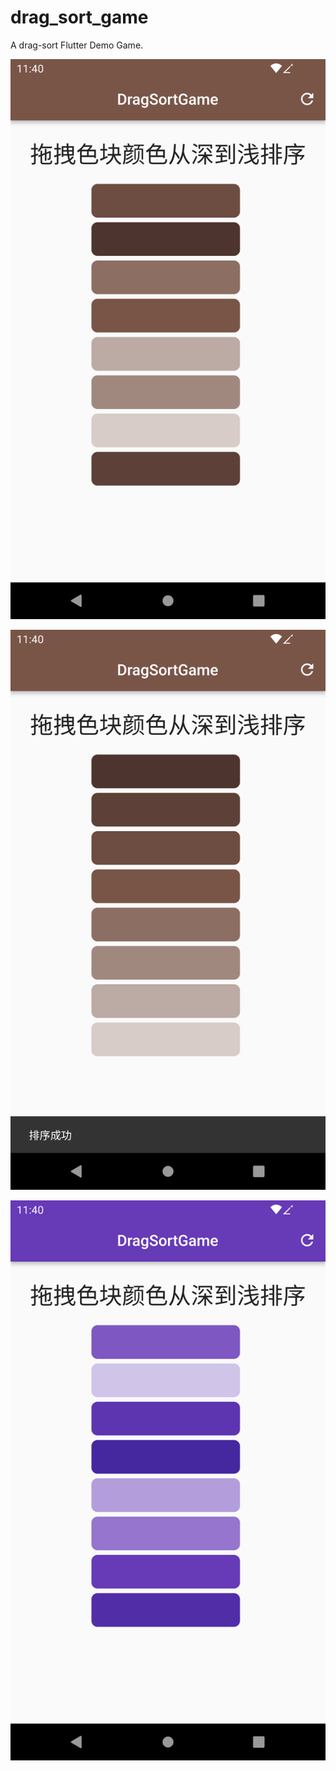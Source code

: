 # drag_sort_game

A drag-sort Flutter Demo Game.

![screenshots/Screenshot_1658144441.png](screenshots/Screenshot_1658144441.png)

![screenshots/Screenshot_1658144441.png](screenshots/Screenshot_1658144452.png)

![screenshots/Screenshot_1658144441.png](screenshots/Screenshot_1658144467.png)
  